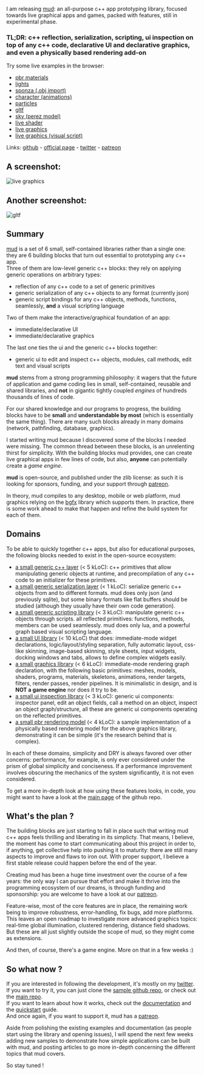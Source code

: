 I am releasing [mud](https://github.com/hugoam/mud): an all-purpose c++ app prototyping library, focused towards live graphical apps and games, packed with features, still in experimental phase.

### TL;DR: c++ reflection, serialization, scripting, ui inspection on top of any c++ code, declarative UI and declarative graphics, and even a physically based rendering add-on

Try some live examples in the browser:
- [pbr materials](https://hugoam.github.io/mud-io/examples/03_materials_low.html)
- [lights](https://hugoam.github.io/mud-io/examples/04_lights.html)
- [sponza (.obj import)](https://hugoam.github.io/mud-io/examples/04_sponza.html)
- [character (animations)](https://hugoam.github.io/mud-io/examples/05_character.html)
- [particles](https://hugoam.github.io/mud-io/examples/06_particles.html)
- [gltf](https://hugoam.github.io/mud-io/examples/07_gltf.html)
- [sky (perez model)](https://hugoam.github.io/mud-io/examples/08_sky.html)
- [live shader](https://hugoam.github.io/mud-io/examples/09_live_shader.html)
- [live graphics](https://hugoam.github.io/mud-io/examples/14_live_gfx.html)
- [live graphics (visual script)](https://hugoam.github.io/mud-io/examples/4_live_gfx_visual.html)

Links: [github](https://github.com/hugoam/mud) - [official page](https://hugoam.github.io/mud-io) - [twitter](https://twitter.com/hugoamnov) - [patreon]()

## A screenshot:
![live graphics](https://github.com/hugoam/mud-io/blob/master/media/14_live_gfx.png)

## Another screenshot:
![gltf](https://github.com/hugoam/mud-io/blob/master/media/07_gltf.png)

## Summary
[mud](https://github.com/hugoam/mud) is a set of 6 small, self-contained libraries rather than a single one: they are 6 building blocks that turn out essential to prototyping any c++ app.  
Three of them are low-level generic c++ blocks: they rely on applying generic operations on arbitrary types:
- reflection of any c++ code to a set of generic primitives
- generic serialization of any c++ objects to any format (currently json)
- generic script bindings for any c++ objects, methods, functions, seamlessly, **and** a visual scripting language

Two of them make the interactive/graphical foundation of an app:
- immediate/declarative UI
- immediate/declarative graphics

The last one ties the ui and the generic c++ blocks together:
- generic ui to edit and inspect c++ objects, modules, call methods, edit text and visual scripts

**mud** stems from a strong programming philosophy: it wagers that the future of application and game coding lies in small, self-contained, reusable and shared libraries, and **not** in gigantic tightly coupled *engines* of hundreds thousands of lines of code.

For our shared knowledge and our programs to progress, the building blocks have to be **small** and **understandable by most** (which is essentially the same thing). There are many such blocks already in many domains (network, pathfinding, database, graphics).

I started writing mud because I discovered some of the blocks I needed were missing. The common thread between these blocks, is an unrelenting thirst for simplicity. With the building blocks mud provides, one can create live graphical apps in few lines of code, but also, **anyone** can potentially create a *game engine*.

**mud** is open-source, and published under the zlib license: as such it is looking for sponsors, funding, and your support through [patreon](https://www.patreon.com/libmud).

In theory, mud compiles to any desktop, mobile or web platform, mud graphics relying on the [bgfx](https://github.com/bkaradzic/bgfx) library which supports them. In practice, there is some work ahead to make that happen and refine the build system for each of them.

## Domains
To be able to quickly together c++ apps, but also for educational purposes, the following blocks needed to exist in the open-source ecosystem:
- [a small generic c++ layer](https://github.com/hugoam/mud/blob/master/docs/reflection.md) (< 5 kLoC): c++ primitives that allow manipulating generic objects at runtime, and precompilation of any c++ code to an initializer for these primitives.
- [a small generic serialization layer](https://github.com/hugoam/mud/blob/master/docs/serial.md) (< 1 kLoC): serialize generic c++ objects from and to different formats. mud does only json (and previously sqlite), but some binary formats like flat buffers should be studied (although they usually have their own code generation).
- [a small generic scripting library](https://github.com/hugoam/mud/blob/master/docs/scripting.md) (< 3 kLoC): manipulate generic c++ objects through scripts. all reflected primitives: functions, methods, members can be used seamlessly. mud does only lua, and a powerful graph based visual scripting language.
- [a small UI library](https://github.com/hugoam/mud/blob/master/docs/ui.md) (< 10 kLoC) that does: immediate-mode widget declarations, logic/layout/styling separation, fully automatic layout, css-like skinning, image-based skinning, style sheets, input widgets, docking windows and tabs, allows to define complex widgets easily.
- [a small graphics library](https://github.com/hugoam/mud/blob/master/docs/graphics.md) (< 6 kLoC): immediate-mode rendering graph declaration, with the following basic primitives: meshes, models, shaders, programs, materials, skeletons, animations, render targets, filters, render passes, render pipelines. It is minimalistic in design, and is **NOT a game engine** nor does it try to be.
- [a small ui inspection library](https://github.com/hugoam/mud/blob/master/docs/inspector.md) (< 3 kLoC): generic ui components: inspector panel, edit an object fields, call a method on an object, inspect an object graph/structure, all these are generic ui components operating on the reflected primitives.
- [a small pbr rendering model]() (< 4 kLoC): a sample implementation of a physically based rendering model for the above graphics library, demonstrating it can be simple (it's the research behind that is complex).

In each of these domains, simplicity and DRY is always favored over other concerns: performance, for example, is only ever considered under the prism of global simplicity and conciseness. If a performance improvement involves obscuring the mechanics of the system significantly, it is not even considered.

To get a more in-depth look at how using these features looks, in code, you might want to have a look at the [main page](https://github.com/hugoam/mud) of the github repo.

## What's the plan ?
The building blocks are just starting to fall in place such that writing mud c++ apps feels thrilling and liberating in its simplicty. That means, I believe, the moment has come to start communicating about this project in order to, if anything, get collective help into pushing it to maturity: there are still many aspects to improve and flaws to iron out. With proper support, I believe a first stable release could happen before the end of the year.

Creating mud has been a huge time investment over the course of a few years: the only way I can pursue that effort and make it thrive into the programming ecosystem of our dreams, is through funding and sponsorship: you are welcome to have a look at our [patreon](https://www.patreon.com/libmud).

Feature-wise, most of the core features are in place, the remaining work being to improve robustness, error-handling, fix bugs, add more platforms. This leaves an open roadmap to investigate more advanced graphics topics: real-time global illumination, clustered rendering, distance field shadows. But these are all just slightly outside the scope of mud, so they might come as extensions.

And then, of course, there's a game engine. More on that in a few weeks :)

## So what now ?
If you are interested in following the development, it's mostly on my [twitter](https://twitter.com/hugoamnov).  
If you want to try it, you can just clone the [sample github repo](https://github.com/hugoam/mud-sample), or check out the [main repo](https://github.com/hugoam/mud).  
If you want to learn about how it works, check out the [documentation](https://github.com/hugoam/mud/blob/master/docs/mud.md) and the [quickstart](https://github.com/hugoam/mud/blob/master/docs/tutorial.md) guide.  
And once again, if you want to support it, mud has a [patreon](https://www.patreon.com/libmud).

Aside from polishing the existing examples and documentation (as people start using the library and opening issues), I will spend the next few weeks adding new samples to demonstrate how simple applications can be built with mud, and posting articles to go more in-depth concerning the different topics that mud covers.

So stay tuned !

